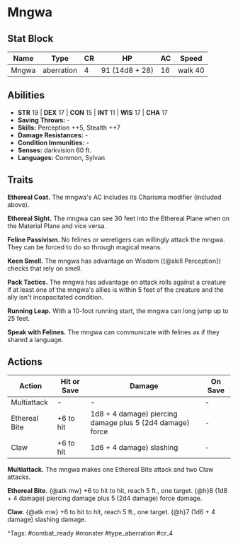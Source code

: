 # Mngwa

## Stat Block

| Name | Type | CR | HP | AC | Speed |
|------|------|----|----|----|-------|
| Mngwa | aberration | 4 | 91 (14d8 + 28) | 16 | walk 40 |

## Abilities

- **STR** 19 | **DEX** 17 | **CON** 15 | **INT** 11 | **WIS** 17 | **CHA** 17
- **Saving Throws:** -  
- **Skills:** Perception ++5, Stealth ++7  
- **Damage Resistances:** -  
- **Condition Immunities:** -  
- **Senses:** darkvision 60 ft.  
- **Languages:** Common, Sylvan

## Traits

**Ethereal Coat.** The mngwa's AC includes its Charisma modifier (included above).

**Ethereal Sight.** The mngwa can see 30 feet into the Ethereal Plane when on the Material Plane and vice versa.

**Feline Passivism.** No felines or weretigers can willingly attack the mngwa. They can be forced to do so through magical means.

**Keen Smell.** The mngwa has advantage on Wisdom ({@skill Perception}) checks that rely on smell.

**Pack Tactics.** The mngwa has advantage on attack rolls against a creature if at least one of the mngwa's allies is within 5 feet of the creature and the ally isn't incapacitated condition.

**Running Leap.** With a 10-foot running start, the mngwa can long jump up to 25 feet.

**Speak with Felines.** The mngwa can communicate with felines as if they shared a language.


## Actions

| Action | Hit or Save | Damage | On Save |
|--------|--------------|--------|----------|
| Multiattack | - | - | - |
| Ethereal Bite | +6 to hit | 1d8 + 4 damage) piercing damage plus 5 (2d4 damage) force | - |
| Claw | +6 to hit | 1d6 + 4 damage) slashing | - |

**Multiattack.** The mngwa makes one Ethereal Bite attack and two Claw attacks.

**Ethereal Bite.** {@atk mw} +6 to hit to hit, reach 5 ft., one target. {@h}8 (1d8 + 4 damage) piercing damage plus 5 (2d4 damage) force damage.

**Claw.** {@atk mw} +6 to hit to hit, reach 5 ft., one target. {@h}7 (1d6 + 4 damage) slashing damage.


^Tags: #combat_ready #monster #type_aberration #cr_4